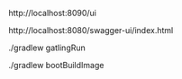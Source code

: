 http://localhost:8090/ui

http://localhost:8080/swagger-ui/index.html

./gradlew gatlingRun

./gradlew bootBuildImage

